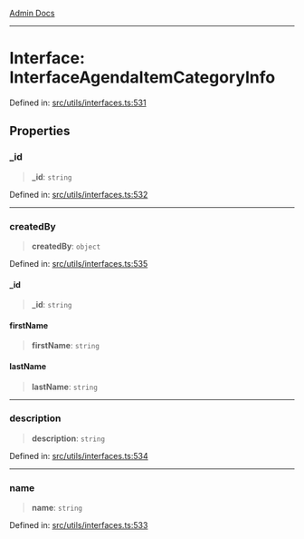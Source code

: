 [Admin Docs](/)

***

# Interface: InterfaceAgendaItemCategoryInfo

Defined in: [src/utils/interfaces.ts:531](https://github.com/abhassen44/talawa-admin/blob/285f7384c3d26b5028a286d84f89b85120d130a2/src/utils/interfaces.ts#L531)

## Properties

### \_id

> **\_id**: `string`

Defined in: [src/utils/interfaces.ts:532](https://github.com/abhassen44/talawa-admin/blob/285f7384c3d26b5028a286d84f89b85120d130a2/src/utils/interfaces.ts#L532)

***

### createdBy

> **createdBy**: `object`

Defined in: [src/utils/interfaces.ts:535](https://github.com/abhassen44/talawa-admin/blob/285f7384c3d26b5028a286d84f89b85120d130a2/src/utils/interfaces.ts#L535)

#### \_id

> **\_id**: `string`

#### firstName

> **firstName**: `string`

#### lastName

> **lastName**: `string`

***

### description

> **description**: `string`

Defined in: [src/utils/interfaces.ts:534](https://github.com/abhassen44/talawa-admin/blob/285f7384c3d26b5028a286d84f89b85120d130a2/src/utils/interfaces.ts#L534)

***

### name

> **name**: `string`

Defined in: [src/utils/interfaces.ts:533](https://github.com/abhassen44/talawa-admin/blob/285f7384c3d26b5028a286d84f89b85120d130a2/src/utils/interfaces.ts#L533)

